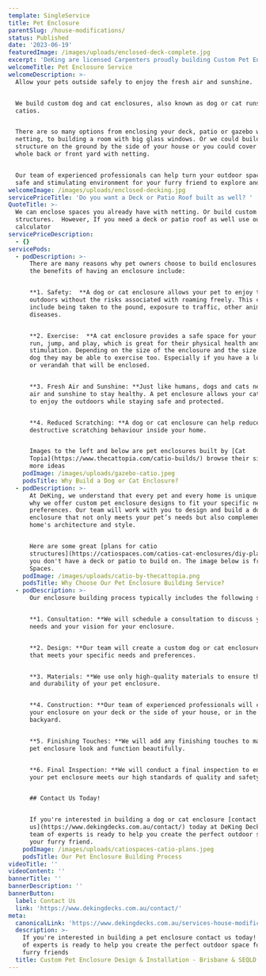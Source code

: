 ```yaml
---
template: SingleService
title: Pet Enclosure
parentSlug: /house-modifications/
status: Published
date: '2023-06-19'
featuredImage: /images/uploads/enclosed-deck-complete.jpg
excerpt: 'DeKing are licensed Carpenters proudly building Custom Pet Enclosures '
welcomeTitle: Pet Enclosure Service
welcomeDescription: >-
  Allow your pets outside safely to enjoy the fresh air and sunshine. 


  We build custom dog and cat enclosures, also known as dog or cat runs or
  catios. 


  There are so many options from enclosing your deck, patio or gazebo with
  netting, to building a room with big glass windows. Or we could build a custom
  structure on the ground by the side of your house or you could cover your
  whole back or front yard with netting. 


  Our team of experienced professionals can help turn your outdoor space into a
  safe and stimulating environment for your furry friend to explore and enjoy.
welcomeImage: /images/uploads/enclosed-decking.jpg
servicePriceTitle: 'Do you want a Deck or Patio Roof built as well? '
QuoteTitle: >-
  We can enclose spaces you already have with netting. Or build custom wooden
  structures.  However, If you need a deck or patio roof as well use our
  calculator
servicePriceDescription:
  - {}
servicePods:
  - podDescription: >-
      There are many reasons why pet owners choose to build enclosures. Some of
      the benefits of having an enclosure include:


      **1. Safety:  **A dog or cat enclosure allows your pet to enjoy the
      outdoors without the risks associated with roaming freely. This can
      include being taken to the pound, exposure to traffic, other animals, and
      diseases.


      **2. Exercise:  **A cat enclosure provides a safe space for your cat to
      run, jump, and play, which is great for their physical health and mental
      stimulation. Depending on the size of the enclosure and the size of the
      dog they may be able to exercise too. Especially if you have a long deck
      or verandah that will be enclosed.


      **3. Fresh Air and Sunshine: **Just like humans, dogs and cats need fresh
      air and sunshine to stay healthy. A pet enclosure allows your cat or dog
      to enjoy the outdoors while staying safe and protected.


      **4. Reduced Scratching: **A dog or cat enclosure can help reduce
      destructive scratching behaviour inside your home.


      Images to the left and below are pet enclosures built by [Cat
      Topia](https://www.thecattopia.com/catio-builds/) browse their site to see
      more ideas
    podImage: /images/uploads/gazebo-catio.jpeg
    podsTitle: Why Build a Dog or Cat Enclosure?
  - podDescription: >-
      At DeKing, we understand that every pet and every home is unique. That's
      why we offer custom pet enclosure designs to fit your specific needs and
      preferences. Our team will work with you to design and build a dog or cat
      enclosure that not only meets your pet’s needs but also complements your
      home's architecture and style.


      Here are some great [plans for catio
      structures](https://catiospaces.com/catios-cat-enclosures/diy-plans/) if
      you don't have a deck or patio to build on. The image below is from Catio
      Spaces.
    podImage: /images/uploads/catio-by-thecattopia.png
    podsTitle: Why Choose Our Pet Enclosure Building Service?
  - podDescription: >-
      Our enclosure building process typically includes the following steps:


      **1. Consultation: **We will schedule a consultation to discuss your pet's
      needs and your vision for your enclosure.


      **2. Design: **Our team will create a custom dog or cat enclosure design
      that meets your specific needs and preferences.


      **3. Materials: **We use only high-quality materials to ensure the safety
      and durability of your pet enclosure.


      **4. Construction: **Our team of experienced professionals will construct
      your enclosure on your deck or the side of your house, or in the front or
      backyard.


      **5. Finishing Touches: **We will add any finishing touches to make your
      pet enclosure look and function beautifully.


      **6. Final Inspection: **We will conduct a final inspection to ensure that
      your pet enclosure meets our high standards of quality and safety.


      ## Contact Us Today!


      If you're interested in building a dog or cat enclosure [contact
      us](https://www.dekingdecks.com.au/contact/) today at DeKing Decks! Our
      team of experts is ready to help you create the perfect outdoor space for
      your furry friend.
    podImage: /images/uploads/catiospaces-catio-plans.jpeg
    podsTitle: Our Pet Enclosure Building Process
videoTitle: ''
videoContent: ''
bannerTitle: ''
bannerDescription: ''
bannerButton:
  label: Contact Us
  link: 'https://www.dekingdecks.com.au/contact/'
meta:
  canonicalLink: 'https://www.dekingdecks.com.au/services-house-modifications/pet-enclosure/'
  description: >-
    If you're interested in building a pet enclosure contact us today! Our team
    of experts is ready to help you create the perfect outdoor space for your
    furry friends
  title: Custom Pet Enclosure Design & Installation - Brisbane & SEQLD
---
```


